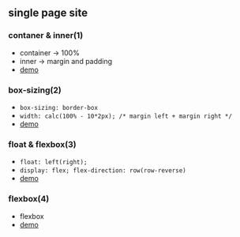 ## single page site

### contaner & inner(1)

- container -> 100%
- inner -> margin and padding
- [demo](https://altnight.github.io/individual-sandbox/diary/20170216/1)

### box-sizing(2)

- `box-sizing: border-box`
- `width: calc(100% - 10*2px); /* margin left + margin right */`
- [demo](https://altnight.github.io/individual-sandbox/diary/20170216/2)

### float & flexbox(3)

- `float: left(right);`
- `display: flex; flex-direction: row(row-reverse)`
- [demo](https://altnight.github.io/individual-sandbox/diary/20170216/3)

### flexbox(4)

- flexbox
- [demo](https://altnight.github.io/individual-sandbox/diary/20170216/4)
